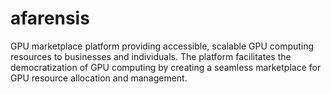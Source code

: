 # afarensis
GPU marketplace platform providing accessible, scalable GPU computing resources to businesses and individuals. The platform facilitates the democratization of GPU computing by creating a seamless marketplace for GPU resource allocation and management.
